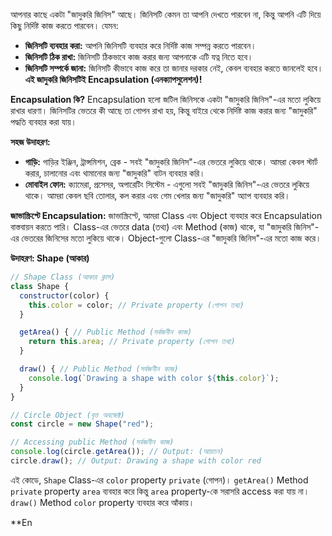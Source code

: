 আপনার কাছে একটা "জাদুকরি জিনিস" আছে। জিনিসটি কেমন তা আপনি দেখতে পারবেন না, কিন্তু আপনি এটি দিয়ে কিছু নির্দিষ্ট কাজ করতে পারবেন। যেমন:

- **জিনিসটি ব্যবহার করা:** আপনি জিনিসটি ব্যবহার করে নির্দিষ্ট কাজ সম্পন্ন করতে পারবেন।
- **জিনিসটি ঠিক রাখা:** জিনিসটি ঠিকভাবে কাজ করার জন্য আপনাকে এটি যত্ন নিতে হবে।
- **জিনিসটি সম্পর্কে জানা:** জিনিসটি কীভাবে কাজ করে তা জানার দরকার নেই, কেবল ব্যবহার করতে জানলেই হবে।
**এই জাদুকরি জিনিসটিই Encapsulation (এনক্যাপসুলেশন)!**


**Encapsulation কি?**
Encapsulation হলো জটিল জিনিসকে একটা "জাদুকরি জিনিস"-এর মতো লুকিয়ে রাখার ধারণা। জিনিসটির ভেতরে কী আছে তা গোপন রাখা হয়, কিন্তু বাইরে থেকে নির্দিষ্ট কাজ করার জন্য "জাদুকরি" পদ্ধতি ব্যবহার করা যায়।


**সহজ উদাহরণ:**
- **গাড়ি:** গাড়ির ইঞ্জিন, ট্রান্সমিশন, ব্রেক - সবই "জাদুকরি জিনিস"-এর ভেতরে লুকিয়ে থাকে। আমরা কেবল স্টার্ট করার, চালানোর এবং থামানোর জন্য "জাদুকরি" বাটন ব্যবহার করি।
- **মোবাইল ফোন:** ক্যামেরা, প্রসেসর, অপারেটিং সিস্টেম - এগুলো সবই "জাদুকরি জিনিস"-এর ভেতরে লুকিয়ে থাকে। আমরা কেবল ছবি তোলার, কল করার এবং গেম খেলার জন্য "জাদুকরি" অ্যাপ ব্যবহার করি।

**জাভাস্ক্রিপ্টে Encapsulation:**
জাভাস্ক্রিপ্টে, আমরা Class এবং Object ব্যবহার করে Encapsulation বাস্তবায়ন করতে পারি। Class-এর ভেতরে data (তথ্য) এবং Method (কাজ) থাকে, যা "জাদুকরি জিনিস"-এর ভেতরের জিনিসের মতো লুকিয়ে থাকে। Object-গুলো Class-এর "জাদুকরি জিনিস"-এর মতো কাজ করে।

**উদাহরণ: Shape (আকার)**


```JavaScript
// Shape Class (আকার ক্লাস)
class Shape {
  constructor(color) {
    this.color = color; // Private property (গোপন তথ্য)
  }

  getArea() { // Public Method (সর্বজনীন কাজ)
    return this.area; // Private property (গোপন তথ্য)
  }

  draw() { // Public Method (সর্বজনীন কাজ)
    console.log(`Drawing a shape with color ${this.color}`);
  }
}

// Circle Object (বৃত্ত অবজেক্ট)
const circle = new Shape("red");

// Accessing public Method (সর্বজনীন কাজ)
console.log(circle.getArea()); // Output: (আয়তন)
circle.draw(); // Output: Drawing a shape with color red
```

এই কোডে, `Shape` Class-এর `color` property `private` (গোপন)। `getArea()` Method `private` property `area` ব্যবহার করে কিন্তু `area` property-কে সরাসরি access করা যায় না। `draw()` Method `color` property ব্যবহার করে আঁকায়।

**En